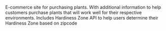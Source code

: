 E-commerce site for purchasing plants. With additional information to help customers purchase plants that will work well for their respective environments.
Includes Hardiness Zone API to help users determine their Hardiness Zone based on zipcode
